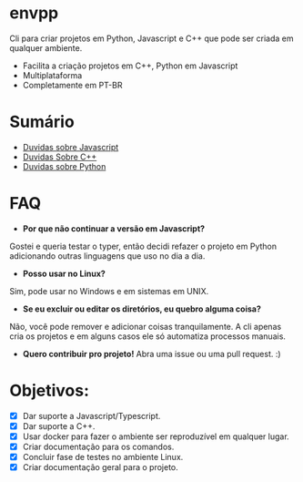 # envpp

Cli para criar projetos em Python, Javascript e C++ que pode ser criada em qualquer ambiente.

- Facilita a criação projetos em C++, Python em Javascript
- Multiplataforma
- Completamente em PT-BR

# Sumário

- [Duvidas sobre Javascript](src/docs/JAVASCRIPT.md)
- [Duvidas Sobre C++](src/docs/CPP.md)
- [Duvidas sobre Python](src/docs/PYTHON.md)

# FAQ

- **Por que não continuar a versão em Javascript?**

Gostei e queria testar o typer, então decidi refazer o projeto em Python adicionando outras linguagens que uso no dia a dia.

- **Posso usar no Linux?**

Sim, pode usar no Windows e em sistemas em UNIX.

- **Se eu excluir ou editar os diretórios, eu quebro alguma coisa?**

Não, você pode remover e adicionar coisas tranquilamente. A cli apenas cria os projetos e em alguns casos ele só automatiza processos manuais.

- **Quero contribuir pro projeto!**
Abra uma issue ou uma pull request. :)

# Objetivos:

- [x] Dar suporte a Javascript/Typescript.
- [x] Dar suporte a C++.
- [x] Usar docker para fazer o ambiente ser reproduzível em qualquer lugar.
- [x] Criar documentação para os comandos.
- [x] Concluir fase de testes no ambiente Linux.
- [x] Criar documentação geral para o projeto.

